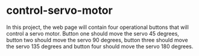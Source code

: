 # control-servo-motor
In this project, the  web page will contain four operational buttons that will control a servo motor. Button one should move the servo 45 degrees, button two should move the servo 90 degrees, button three should move the servo 135 degrees and button four should move the servo 180 degrees. 
